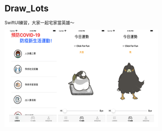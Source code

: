 # Draw_Lots


SwiftUI練習，大家一起宅家當英雄～


<img src="https://github.com/huahua0521/Draw_Lots/blob/main/App_preview.png" width="640" height="320">

